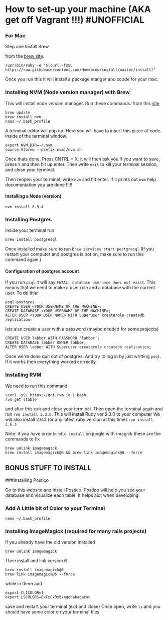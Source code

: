 # How to set-up your machine (AKA get off Vagrant !!!)  #UNOFFICIAL


### For Mac

Step one Install Brew


from the [brew site](https://brew.sh/).
```
/usr/bin/ruby -e "$(curl -fsSL https://raw.githubusercontent.com/Homebrew/install/master/install)"
```
Once you run this it will install a package manger and xcode for your mac.

### Installing NVM (Node version manager) with Brew

This will install node version manager.
Run these commands. from this [site](http://dev.topheman.com/install-nvm-with-homebrew-to-use-multiple-versions-of-node-and-iojs-easily/)

```
brew update
brew install nvm
nano ~/.bash_profile
```
A terminal editor will pop up. Here you will have to insert this piece of code. Inside of the terminal window.

```
export NVM_DIR=~/.nvm
source $(brew --prefix nvm)/nvm.sh
```
Once thats done, Press CNTRL + X, it will then ask you if you want to save, press `Y` and then hit up enter. Then write `exit` to kill your terminal session, and close your terminal.

Then reopen your terminal, write `nvm` and hit enter.  If it prints out `nvm` help documentation you are done !!!!!

#### Installing a Node (version)

```
nvm install 8.9.4
```

### Installing Postgres

Inside your terminal run

```
brew install postgresql
```
Once installed make sure to run `brew services start postgresql` (If you restart your computer and postgres is not on, make sure to run this command again.)

#### Configuration of postgres account

If you run `psql` it will say `FATAL: database username does not exist`. This means that we need to make a user role and a database with the current user.
To do this:

```
psql postgres
CREATE USER <YOUR USERNAME OF THE MACHINE>;
CREATE DATABASE <YOUR USERNAME OF THE MACHINE>;
ALTER USER <YOUR USER NAME> WITH Superuser createrole createdb replication;
```
lets also create a user with a password (maybe needed for some projects)
```
CREATE USER labber WITH PASSWORD 'labber';
CREATE DATABASE labber OWNER labber;
ALTER USER labber WITH Superuser createrole createdb replication;
```
Once we're done quit out of postgres. And try to log in by just writting `psql`. If it works then everything worked correctly.

### Installing RVM

We need to run this command

```
\curl -sSL https://get.rvm.io | bash
rvm get stable
```

and after this exit and close your terminal.
Then open the terminal again and run `rvm install 2.3.0`. This will install Ruby ver 2.3.0 to your computer
We will also install 2.6.3 (or any latest ruby version at this time)
`rvm install 2.6.3`

Note: if you have error `bundle install` on jungle with rmagick
these are the commands to fix
```
brew unlink imagemagick
brew install imagemagick@6 && brew link imagemagick@6 --force
```

## BONUS STUFF TO INSTALL

###Installing Postico

Go to this [website](https://eggerapps.at/postico/) and install Postico.
Postico will help you see your database and visualize each table. It helps alot when developing.

### Add A Little bit of Color to your Terminal

```
nano ~/.bash_profile
```

### Installing ImageMagick (required for many rails projects)

If you already have the old version installed
```
brew unlink imagemagick
```
Then install and link version 6
```
brew install imagemagick@6
brew link imagemagick@6 --force
```


while in there add

```
export CLICOLOR=1
export LSCOLORS=ExFxCxDxBxegedabagacad
```

save and restart your terminal (exit and close)
Once open, write `ls` and you should have some color on your terminal files.
